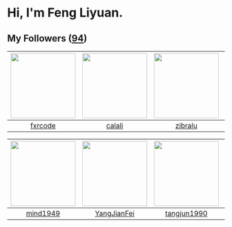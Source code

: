 # Hi, I'm Feng Liyuan.

## My Followers ([94](https://github.com/SunRunAway?tab=followers))

| <img src="https://avatars.githubusercontent.com/u/13307594?v=4" width="150" height="150" /> | <img src="https://avatars.githubusercontent.com/u/15995588?v=4" width="150" height="150" /> | <img src="https://avatars.githubusercontent.com/u/41463486?v=4" width="150" height="150" /> | <img src="https://avatars.githubusercontent.com/u/50138288?v=4" width="150" height="150" /> |
| :-----------------------------------------------------------------------------------------: | :-----------------------------------------------------------------------------------------: | :-----------------------------------------------------------------------------------------: | :-----------------------------------------------------------------------------------------: |
|                            [fxrcode](https://github.com/fxrcode)                            |                             [calali](https://github.com/calali)                             |                            [zibralu](https://github.com/zibralu)                            |                       [xuhuifang996](https://github.com/xuhuifang996)                       |

| <img src="https://avatars.githubusercontent.com/u/19871320?v=4" width="150" height="150" /> | <img src="https://avatars.githubusercontent.com/u/16703333?v=4" width="150" height="150" /> | <img src="https://avatars.githubusercontent.com/u/7368838?v=4" width="150" height="150" /> | <img src="https://avatars.githubusercontent.com/u/10383?v=4" width="150" height="150" /> |
| :-----------------------------------------------------------------------------------------: | :-----------------------------------------------------------------------------------------: | :----------------------------------------------------------------------------------------: | :--------------------------------------------------------------------------------------: |
|                           [mind1949](https://github.com/mind1949)                           |                        [YangJianFei](https://github.com/YangJianFei)                        |                        [tangjun1990](https://github.com/tangjun1990)                       |                       [shaobin0604](https://github.com/shaobin0604)                      |